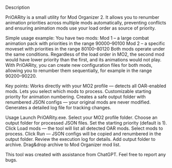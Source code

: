 Description

PriOARity is a small utility for Mod Organizer 2.
It allows you to renumber animation priorities across multiple mods automatically, preventing conflicts and ensuring animation mods use your load order as source of priority.

Simple usage example:
You have two mods:
Mod 1 – a large combat animation pack with priorities in the range 90000–90100
Mod 2 – a specific moveset with priorities in the range 80100–80120
Both mods operate under the same conditions.
Regardless of the load order in MO2, the second mod would have lower priority than the first, and its animations would not play.
With PriOARity, you can create new configuration files for both mods, allowing you to renumber them sequentially, for example in the range 90200–90220.

Key points:
Works directly with your MO2 profile — detects all OAR-enabled mods.
Lets you select which mods to process.
Customizable starting priority for animation numbering.
Creates a safe output folder with renumbered JSON configs — your original mods are never modified.
Generates a detailed log file for tracking changes.

Usage
Launch P﻿riOARity.exe.
Select your MO2 profile folder.
Choose an output folder for processed JSON files.
Set the starting priority (default is 1).
Click Load mods — the tool will list all detected OAR mods.
Select mods to process.
Click Run — JSON configs will be copied and renumbered in the output folder.
Review the execution log for details.
Add output folder to archive.
Drag&drop archive to Mod Organizer mod list.

This tool was created with assistance from ChatGPT.
Feel free to report any bugs.
